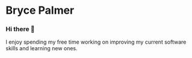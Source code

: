 # Bryce Palmer

### Hi there 👋

I enjoy spending my free time working on improving my current software skills and learning new ones.
